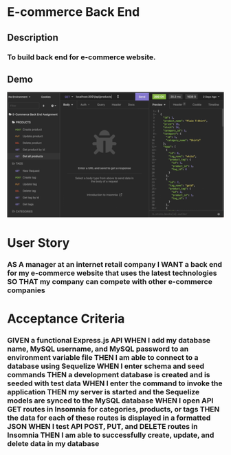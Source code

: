 # E-commerce Back End 
## Description 
### To build back end for e-commerce website.
## Demo
![](image01.png)

# User Story
### AS A manager at an internet retail company I WANT a back end for my e-commerce website that uses the latest technologies SO THAT my company can compete with other e-commerce companies

# Acceptance Criteria
### GIVEN a functional Express.js API WHEN I add my database name, MySQL username, and MySQL password to an environment variable file THEN I am able to connect to a database using Sequelize WHEN I enter schema and seed commands THEN a development database is created and is seeded with test data WHEN I enter the command to invoke the application THEN my server is started and the Sequelize models are synced to the MySQL database WHEN I open API GET routes in Insomnia for categories, products, or tags THEN the data for each of these routes is displayed in a formatted JSON WHEN I test API POST, PUT, and DELETE routes in Insomnia THEN I am able to successfully create, update, and delete data in my database